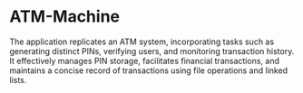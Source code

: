 # ATM-Machine

The application replicates an ATM system, incorporating tasks such as generating distinct PINs, verifying users, and monitoring transaction history. It effectively manages PIN storage, facilitates financial transactions, and maintains a concise record of transactions using file operations and linked lists.
